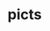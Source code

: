 # picts
<img width="1" alt="tolk" src="https://github.com/user-attachments/assets/2bbde39b-7559-47de-900e-17a39e346877" />
<img width="1" alt="2024_games" src="https://github.com/user-attachments/assets/230a561b-2f0a-432b-b1aa-1fec957c6ac0" />
<img width="1" alt="2024_numbers" src="https://github.com/user-attachments/assets/be70f0af-c8a3-46c9-9dcd-c9901ffb3087" />
<img width="1" alt="2024_peaks" src="https://github.com/user-attachments/assets/0ffe04e1-7e58-4551-855e-7809734b4baa" />
